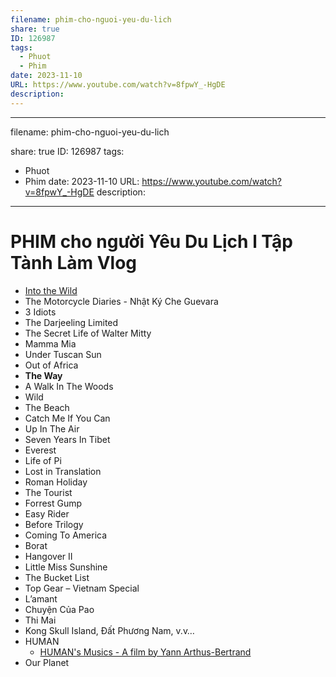 ```yaml
---
filename: phim-cho-nguoi-yeu-du-lich
share: true
ID: 126987
tags:
  - Phuot
  - Phim
date: 2023-11-10
URL: https://www.youtube.com/watch?v=8fpwY_-HgDE
description: 
---
```

---
filename: phim-cho-nguoi-yeu-du-lich

share: true
ID: 126987
tags:
  - Phuot
  - Phim
date: 2023-11-10
URL: https://www.youtube.com/watch?v=8fpwY_-HgDE
description:
---
# PHIM cho người Yêu Du Lịch l Tập Tành Làm Vlog
- [Into the Wild](../../Into%20the%20wild.md)
- The Motorcycle Diaries - Nhật Ký Che Guevara
- 3 Idiots
- The Darjeeling Limited
- The Secret Life of Walter Mitty
- Mamma Mia
- Under Tuscan Sun
- Out of Africa
- **The Way**
- A Walk In The Woods
- Wild
- The Beach
- Catch Me If You Can
- Up In The Air
- Seven Years In Tibet
- Everest
- Life of Pi
- Lost in Translation
- Roman Holiday
- The Tourist
- Forrest Gump
- Easy Rider
- Before Trilogy
- Coming To America
- Borat
- Hangover II
- Little Miss Sunshine
- The Bucket List
- Top Gear – Vietnam Special
- L’amant
- Chuyện Của Pao
- Thi Mai
- Kong Skull Island, Đất Phương Nam, v.v…
- HUMAN
	- [HUMAN's Musics - A film by Yann Arthus-Bertrand ](https://www.youtube.com/watch?v=uog4eCZTUX4)
- Our Planet